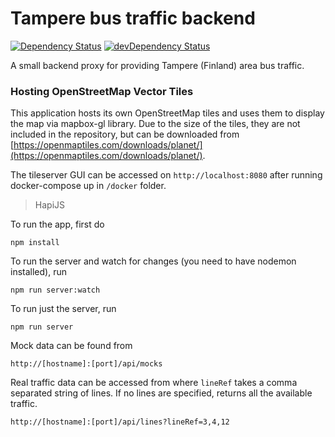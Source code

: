 # Tampere bus traffic backend

[![Dependency Status](https://david-dm.org/ottoo/TreTrafficBackend/status.svg)](https://david-dm.org/ottoo/TreTrafficBackend#info=dependencies) [![devDependency Status](https://david-dm.org/ottoo/TreTrafficBackend/dev-status.svg)](https://david-dm.org/ottoo/TreTrafficBackend#info=devDependencies)


A small backend proxy for providing Tampere (Finland) area bus traffic.

### Hosting OpenStreetMap Vector Tiles

This application hosts its own OpenStreetMap tiles and uses them to display the map via mapbox-gl
library. Due to the size of the tiles, they are not included in the repository, but can be downloaded
from [https://openmaptiles.com/downloads/planet/](https://openmaptiles.com/downloads/planet/).

The tileserver GUI can be accessed on `http://localhost:8080` after running docker-compose up in `/docker`
folder.


> HapiJS


To run the app, first do

```
npm install
```

To run the server and watch for changes (you need to have nodemon installed), run

```
npm run server:watch
```

To run just the server, run

```
npm run server
```

Mock data can be found from

```
http://[hostname]:[port]/api/mocks
```

Real traffic data can be accessed from where ```lineRef``` takes a comma separated
string of lines. If no lines are specified, returns all the available traffic.

```
http://[hostname]:[port]/api/lines?lineRef=3,4,12
```
